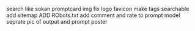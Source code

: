 search like sokan
promptcard img fix
logo
favicon
make tags searchable
add sitemap
ADD RObots.txt
add comment and rate to prompt model
seprate pic of output and prompt poster